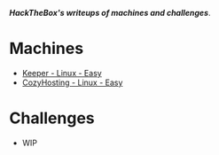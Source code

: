 ***HackTheBox's writeups of machines and challenges***.

# Machines

- [Keeper - Linux - Easy](./Keeper.md)
- [CozyHosting - Linux - Easy](./CozyHosting.md)

# Challenges

- WIP

